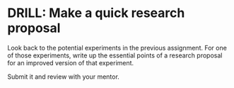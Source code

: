 # DRILL: Make a quick research proposal
Look back to the potential experiments in the previous assignment. For one of those experiments, write up the essential points of a research proposal for an improved version of that experiment.

Submit it and review with your mentor.
